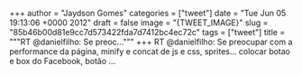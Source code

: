 
+++
author = "Jaydson Gomes"
categories = ["tweet"]
date = "Tue Jun 05 19:13:06 +0000 2012"
draft = false
image = "{TWEET_IMAGE}"
slug = "85b46b00d81e9cc7d573422fda7d7412bc4ec72c"
tags = ["tweet"]
title = """RT @danielfilho: Se preoc..."""
+++
RT @danielfilho: Se preocupar com a performance da página, minify e concat de js e css,  sprites… colocar botao e box do Facebook, botão ...
